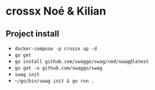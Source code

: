 # crossx Noé & Kilian

## Project install

- `docker-compose -p crossx up -d`
- `go get`
- `go install github.com/swaggo/swag/cmd/swag@latest`
- `go get -u github.com/swaggo/swag`
- `swag init`
- `~/go/bin/swag init & go run .`
